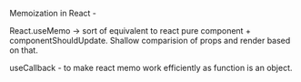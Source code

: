 Memoization in React - 

React.useMemo -> sort of equivalent to react pure component + componentShouldUpdate.
Shallow comparision of props and render based on that.

useCallback - to make react memo work efficiently as function is an object.
